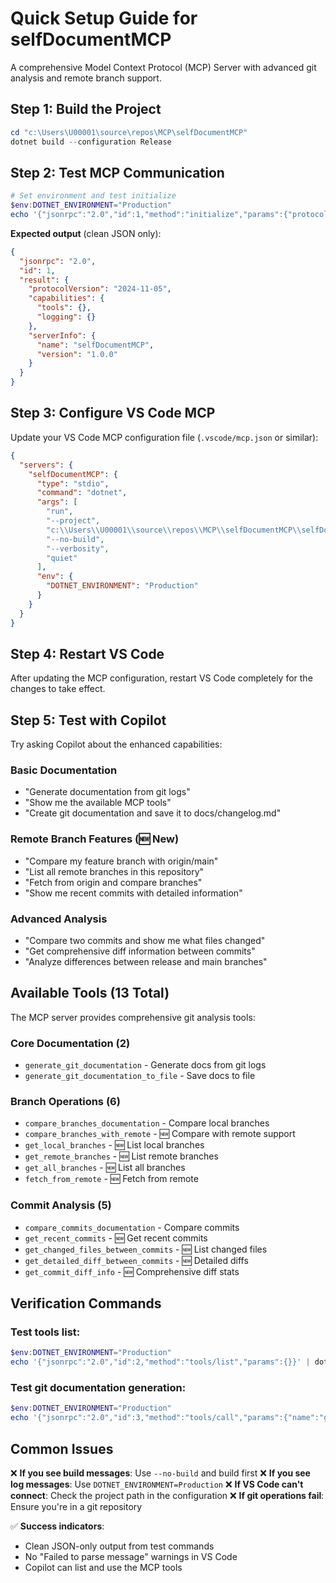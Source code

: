 # Quick Setup Guide for selfDocumentMCP

A comprehensive Model Context Protocol (MCP) Server with advanced git analysis and remote branch support.

## Step 1: Build the Project

```powershell
cd "c:\Users\U00001\source\repos\MCP\selfDocumentMCP"
dotnet build --configuration Release
```

## Step 2: Test MCP Communication

```powershell
# Set environment and test initialize
$env:DOTNET_ENVIRONMENT="Production"
echo '{"jsonrpc":"2.0","id":1,"method":"initialize","params":{"protocolVersion":"2024-11-05","capabilities":{},"clientInfo":{"name":"test","version":"1.0.0"}}}' | dotnet run --no-build --verbosity quiet
```

**Expected output** (clean JSON only):

```json
{
  "jsonrpc": "2.0",
  "id": 1,
  "result": {
    "protocolVersion": "2024-11-05",
    "capabilities": {
      "tools": {},
      "logging": {}
    },
    "serverInfo": {
      "name": "selfDocumentMCP",
      "version": "1.0.0"
    }
  }
}
```

## Step 3: Configure VS Code MCP

Update your VS Code MCP configuration file (`.vscode/mcp.json` or similar):

```json
{
  "servers": {
    "selfDocumentMCP": {
      "type": "stdio",
      "command": "dotnet",
      "args": [
        "run",
        "--project",
        "c:\\Users\\U00001\\source\\repos\\MCP\\selfDocumentMCP\\selfDocumentMCP.csproj",
        "--no-build",
        "--verbosity",
        "quiet"
      ],
      "env": {
        "DOTNET_ENVIRONMENT": "Production"
      }
    }
  }
}
```

## Step 4: Restart VS Code

After updating the MCP configuration, restart VS Code completely for the changes to take effect.

## Step 5: Test with Copilot

Try asking Copilot about the enhanced capabilities:

### Basic Documentation
- "Generate documentation from git logs"
- "Show me the available MCP tools"
- "Create git documentation and save it to docs/changelog.md"

### Remote Branch Features (🆕 New)
- "Compare my feature branch with origin/main"
- "List all remote branches in this repository"
- "Fetch from origin and compare branches"
- "Show me recent commits with detailed information"

### Advanced Analysis
- "Compare two commits and show me what files changed"
- "Get comprehensive diff information between commits"
- "Analyze differences between release and main branches"

## Available Tools (13 Total)

The MCP server provides comprehensive git analysis tools:

### Core Documentation (2)
- `generate_git_documentation` - Generate docs from git logs
- `generate_git_documentation_to_file` - Save docs to file

### Branch Operations (6)
- `compare_branches_documentation` - Compare local branches
- `compare_branches_with_remote` - 🆕 Compare with remote support
- `get_local_branches` - 🆕 List local branches
- `get_remote_branches` - 🆕 List remote branches
- `get_all_branches` - 🆕 List all branches
- `fetch_from_remote` - 🆕 Fetch from remote

### Commit Analysis (5)
- `compare_commits_documentation` - Compare commits
- `get_recent_commits` - 🆕 Get recent commits
- `get_changed_files_between_commits` - 🆕 List changed files
- `get_detailed_diff_between_commits` - 🆕 Detailed diffs
- `get_commit_diff_info` - 🆕 Comprehensive diff stats

## Verification Commands

### Test tools list:

```powershell
$env:DOTNET_ENVIRONMENT="Production"
echo '{"jsonrpc":"2.0","id":2,"method":"tools/list","params":{}}' | dotnet run --no-build --verbosity quiet
```

### Test git documentation generation:

```powershell
$env:DOTNET_ENVIRONMENT="Production"
echo '{"jsonrpc":"2.0","id":3,"method":"tools/call","params":{"name":"generate_git_documentation","arguments":{"maxCommits":5}}}' | dotnet run --no-build --verbosity quiet
```

## Common Issues

❌ **If you see build messages**: Use `--no-build` and build first
❌ **If you see log messages**: Use `DOTNET_ENVIRONMENT=Production`
❌ **If VS Code can't connect**: Check the project path in the configuration
❌ **If git operations fail**: Ensure you're in a git repository

✅ **Success indicators**:

- Clean JSON-only output from test commands
- No "Failed to parse message" warnings in VS Code
- Copilot can list and use the MCP tools

